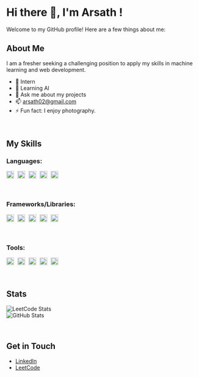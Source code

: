 # Hi there 👋, I'm Arsath !

Welcome to my GitHub profile! Here are a few things about me:

## About Me
I am a fresher seeking a challenging position to apply my skills in machine learning and web development.

- 🔭 Intern  
- 🌱 Learning AI  
- 💬 Ask me about my projects  
- 📫 arsath02@gmail.com  
- ⚡ Fun fact: I enjoy photography.  

<br> <!-- Adds a line break for spacing -->

## My Skills

### Languages:
<img src="https://cdn.jsdelivr.net/gh/devicons/devicon/icons/python/python-original.svg" alt="Python" width="20" height="20" style="margin-right: 5px;"/>
<img src="https://cdn.jsdelivr.net/gh/devicons/devicon/icons/javascript/javascript-original.svg" alt="JavaScript" width="20" height="20" style="margin-right: 5px;"/>
<img src="https://cdn.jsdelivr.net/gh/devicons/devicon/icons/java/java-original.svg" alt="Java" width="20" height="20" style="margin-right: 5px;"/>
<img src="https://cdn.jsdelivr.net/gh/devicons/devicon/icons/c/c-original.svg" alt="C" width="20" height="20" style="margin-right: 5px;"/>
<img src="https://cdn.jsdelivr.net/gh/devicons/devicon/icons/mysql/mysql-original.svg" alt="SQL" width="20" height="20" style="margin-right: 5px;"/>

<br> <!-- Adds a line break for spacing -->

### Frameworks/Libraries:
<img src="https://cdn.jsdelivr.net/gh/devicons/devicon/icons/react/react-original.svg" alt="React" width="20" height="20" style="margin-right: 5px;"/>
<img src="https://cdn.jsdelivr.net/gh/devicons/devicon/icons/nodejs/nodejs-original.svg" alt="Node.js" width="20" height="20" style="margin-right: 5px;"/>
<img src="https://cdn.jsdelivr.net/gh/devicons/devicon/icons/flask/flask-original.svg" alt="Flask" width="20" height="20" style="margin-right: 5px;"/>
<img src="https://cdn.jsdelivr.net/gh/devicons/devicon/icons/fastapi/fastapi-original.svg" alt="FastAPI" width="20" height="20" style="margin-right: 5px;"/>
<img src="https://cdn.jsdelivr.net/gh/devicons/devicon/icons/express/express-original.svg" alt="Express" width="20" height="20" style="margin-right: 5px;"/>

<br> <!-- Adds a line break for spacing -->

### Tools:
<img src="https://cdn.jsdelivr.net/gh/devicons/devicon/icons/git/git-original.svg" alt="Git" width="20" height="20" style="margin-right: 5px;"/>
<img src="https://cdn.jsdelivr.net/gh/devicons/devicon/icons/docker/docker-original.svg" alt="Docker" width="20" height="20" style="margin-right: 5px;"/>
<img src="https://cdn.jsdelivr.net/gh/devicons/devicon/icons/tensorflow/tensorflow-original.svg" alt="TensorFlow" width="20" height="20" style="margin-right: 5px;"/>
<img src="https://cdn.jsdelivr.net/gh/devicons/devicon/icons/keras/keras-original.svg" alt="Keras" width="20" height="20" style="margin-right: 5px;"/>
<img src="https://cdn.jsdelivr.net/gh/devicons/devicon/icons/pandas/pandas-original.svg" alt="Pandas" width="20" height="20" style="margin-right: 5px;"/>

<br> <!-- Adds a line break for spacing -->

## Stats
![LeetCode Stats](https://leetcode-stats.herokuapp.com/arsath-02)  
![GitHub Stats](https://github-readme-stats.vercel.app/api?username=arsath-02&show_icons=true&theme=radical)

<br> <!-- Adds a line break for spacing -->

## Get in Touch
- [LinkedIn](https://www.linkedin.com/in/arsath02/)  
- [LeetCode](https://leetcode.com/u/arsath-02/)  
